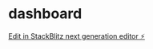 # dashboard

[Edit in StackBlitz next generation editor ⚡️](https://stackblitz.com/~/github.com/nandonakisg/dashboard)